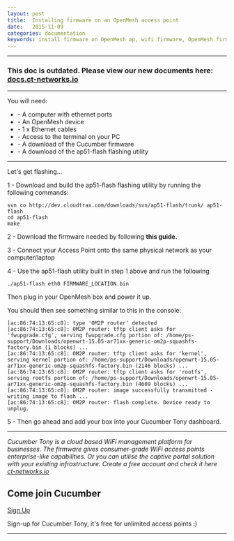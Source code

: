 ```yaml
---
layout: post
title:  Installing firmware on an OpenMesh access point
date:   2015-11-09
categories: documentation
keywords: install firmware on OpenMesh ap, wifi firmware, OpenMesh firmware update
---
```


<hr>
<h3>This doc is outdated. Please view our new documents here:<br>
<a href="http://docs.ct-networks.io/article/84-openmesh-installation">docs.ct-networks.io</a></h3>
<hr>

You will need:

<ul>
<li>- A computer with ethernet ports</li>
<li>- An OpenMesh device</li>
<li>- 1 x Ethernet cables</li>
<li>- Access to the terminal on your PC</li>
<li>- A download of the Cucumber firmware</li>
<li>- A download of the ap51-flash flashing utility</li>
</ul>

<hr>

Let's get flashing...

1 - Download and build the ap51-flash flashing utility by running the following commands:

```
svn co http://dev.cloudtrax.com/downloads/svn/ap51-flash/trunk/ ap51-flash
cd ap51-flash
make
```

2 - Download the firmware needed by following <span data-elevio-article="13200">**this guide.**</span>

3 - Connect your Access Point onto the same physical network as your computer/laptop

4 - Use the ap51-flash utility built in step 1 above and run the following

```
./ap51-flash eth0 FIRMWARE_LOCATION.bin
```

Then plug in your OpenMesh box and power it up.

You should then see something similar to this in the console:

```
[ac:86:74:13:65:c8]: type 'OM2P router' detected
[ac:86:74:13:65:c8]: OM2P router: tftp client asks for 'fwupgrade.cfg', serving fwupgrade.cfg portion of: /home/ps-support/Downloads/openwrt-15.05-ar71xx-generic-om2p-squashfs-factory.bin (1 blocks) ...
[ac:86:74:13:65:c8]: OM2P router: tftp client asks for 'kernel', serving kernel portion of: /home/ps-support/Downloads/openwrt-15.05-ar71xx-generic-om2p-squashfs-factory.bin (2146 blocks) ...
[ac:86:74:13:65:c8]: OM2P router: tftp client asks for 'rootfs', serving rootfs portion of: /home/ps-support/Downloads/openwrt-15.05-ar71xx-generic-om2p-squashfs-factory.bin (4609 blocks) ...
[ac:86:74:13:65:c8]: OM2P router: image successfully transmitted - writing image to flash ...
[ac:86:74:13:65:c8]: OM2P router: flash complete. Device ready to unplug.
```

5 - Then go ahead and add your box into your Cucumber Tony dashboard.

<hr>

*Cucumber Tony is a cloud based WiFi management platform for businesses. The firmware gives consumer-grade WiFi access points enterprise-like capabilities. Or you can utilise the captive portal solution with your existing infrastructure. Create a free account and check it here <a href="https://ct-networks.io">ct-networks.io</a>*


<div class="mdl-typography--text-center">

<h2>Come join Cucumber</h2>

<a href="https://my.ctapp.io/#/create" class="button success dst">Sign Up</a><br>

<p>Sign-up for Cucumber Tony, it's free for unlimited access points :)</p>

<hr>

</div>
